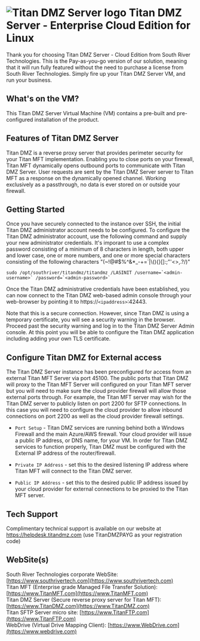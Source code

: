 # <img src="https://srtcdnstorage.blob.core.windows.net/software/nextgen/titandmz/titandmz48.png" alt="Titan DMZ Server logo"> Titan DMZ Server - Enterprise Cloud Edition for Linux</img>

Thank you for choosing Titan DMZ Server - Cloud Edition from South River Technologies. This is the Pay-as-you-go version of our solution, meaning that it will run fully featured without the need to purchase a license from South River Technologies. Simply fire up your Titan DMZ Server VM, and run your business.

## What's on the VM?

This Titan DMZ Server Virtual Machine (VM) contains a pre-built and pre-configured installation of the product. 

## Features of Titan DMZ Server

Titan DMZ is a reverse proxy server that provides perimeter security for your Titan MFT implementation. Enabling you to close ports on your firewall, Titan MFT dynamically opens outbound ports to communicate with Titan DMZ Server. User requests are sent by the Titan DMZ Server server to Titan MFT as a response on the dynamically opened channel. Working exclusively as a passthrough, no data is ever stored on or outside your firewall.

## Getting Started

Once you have securely connected to the instance over SSH, the initial Titan DMZ administrator account needs to be configured. To configure the Titan DMZ administrator account, use the following command and supply your new administrator credentials. It's imporant to use a complex password consisting of a minimum of 8 characters in length, both upper and lower case, one or more numbers, and one or more special characters consisting of the following characters "(~!@#$%^&*_-+=`|\\(){}[]:;\"'<>,.?/)"

```
sudo /opt/southriver/titandmz/titandmz /LASINIT /username=`<admin-username>` /password=`<admin-password>`
```

Once the Titan DMZ administrative credentials have been established, you can now connect to the Titan DMZ web-based admin console through your web-browser by pointing it to https://`<ipaddress>`:42443.

Note that this is a secure connection. However, since Titan DMZ is using a temporary certificate, you will see a security warning in the browser. Proceed past the security warning and log in to the Titan DMZ Server Admin console. At this point you will be able to configure the Titan DMZ application including adding your own TLS certificate.

## Configure Titan DMZ for External access

The Titan DMZ Server instance has been preconfigured for access from an external Titan MFT Server via port 45100. The public ports that Titan DMZ will proxy to the Titan MFT Server will configured on your Titan MFT server but you will need to make sure the cloud provider firewall will allow those external ports through. For example, the Titan MFT server may wish for the Titan DMZ server to publicly listen on port 2200 for SFTP connections. In this case you will need to configure the cloud provider to allow inbound connections on port 2200 as well as the cloud provider firewall settings.

- `Port Setup` - Titan DMZ services are running behind both a Windows Firewall and the main Azure/AWS firewall. Your cloud provider will issue a public IP address, or DNS name, for your VM. In order for Titan DMZ services to function properly, Titan DMZ must be configured with the External IP address of the router/firewall.

- `Private IP Address` - set this to the desired listening IP address where Titan MFT will connect to the Titan DMZ server.

- `Public IP Address` - set this to the desired public IP address issued by your cloud provider for external connections to be proxied to the Titan MFT server.

## Tech Support

Complimentary technical support is available on our website at https://helpdesk.titandmz.com (use TitanDMZPAYG as your registration code)

## WebSite(s)

South River Technologies corporate WebSite:  [https://www.southrivertech.com](https://www.southrivertech.com)<br />
Titan MFT (Enterprise grade Managed File Transfer Solution): [https://www.TitanMFT.com](https://www.TitanMFT.com)<br />
Titan DMZ Server (Secure reverse proxy server for Titan MFT): [https://www.TitanDMZ.com](https://www.TitanDMZ.com)<br />
Titan SFTP Server micro site: [https://www.TitanFTP.com](https://www.TitanFTP.com)<br />
WebDrive (Virtual Drive Mapping Client): [https://www.WebDrive.com](https://www.webdrive.com)<br />





